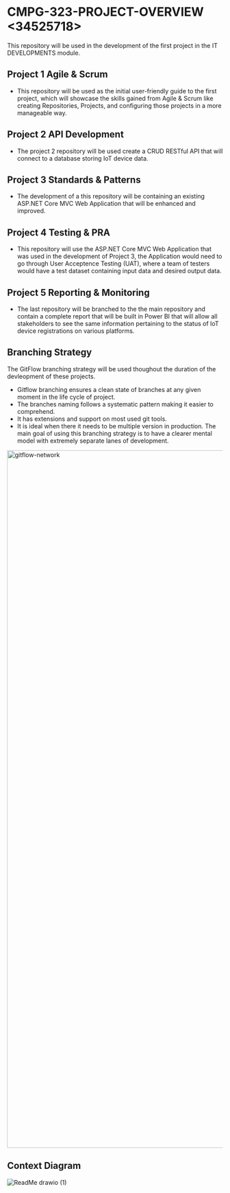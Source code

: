 # CMPG-323-PROJECT-OVERVIEW <34525718>
This repository will be used in the development of the first project in the IT DEVELOPMENTS module.

## Project 1 Agile & Scrum
- This repository will be used as the initial user-friendly guide to the first project, which will showcase the skills gained from Agile & Scrum like creating Repositories, Projects, and configuring those projects in a more manageable way.

## Project 2 API Development
- The project 2 repository will be used create a CRUD RESTful API that will connect to a database storing IoT device data.

## Project 3 Standards & Patterns
- The development of a this repository will be containing an existing ASP.NET Core MVC Web Application that will be enhanced and improved.

## Project 4 Testing & PRA
- This repository will use the ASP.NET Core MVC Web Application that was used in the development of Project 3, the Application would need to go through User Acceptence Testing (UAT), where a team of testers would have a test dataset containing input data and desired output data.

## Project 5 Reporting & Monitoring
- The last repository will be branched to the the main repository and contain a complete report that will be built in Power BI that will allow all stakeholders to see the same information pertaining to the status of IoT device registrations on various platforms.

## Branching Strategy
The GitFlow branching strategy will be used thoughout the duration of the devleopment of these projects.
 - Gitflow branching ensures a clean state of branches at any given moment in the life cycle of project.
 - The branches naming follows a systematic pattern making it easier to comprehend.
 - It has extensions and support on most used git tools.
 - It is ideal when there it needs to be multiple version in production.
The main goal of using this branching strategy is to have a clearer mental model with extremely separate lanes of development.

<img width="1626" alt="gitflow-network" src="https://user-images.githubusercontent.com/88317016/185258535-c2b69e3a-acf0-4d97-a93e-9cc17b32a57c.png">

## Context Diagram

![ReadMe drawio (1)](https://user-images.githubusercontent.com/88317016/185161970-096c0822-f2c5-4b57-8663-0f1ac203f39b.png)

